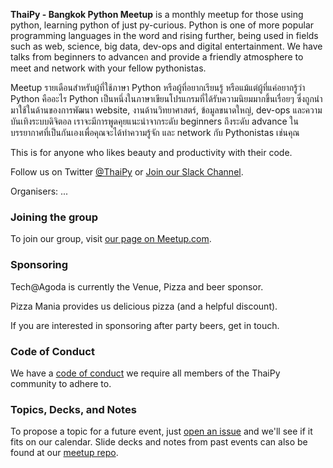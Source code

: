 **ThaiPy - Bangkok Python Meetup** is a monthly meetup for those using python, learning python of just py-curious. Python is one of more popular programming languages in the word and rising further, being used in fields such as web, science, big data, dev-ops and digital entertainment. We have talks from beginners to advanceก and provide a friendly atmosphere to meet and network with your fellow pythonistas.

Meetup รายเดือนสำหรับผู้ที่ใช้ภาษา Python หรือผู้ที่อยากเรียนรู้ หรือแม้แต่ผู้ที่แค่อยากรู้ว่า Python คืออะไร Python เป็นหนึ่งในภาษาเขียนโปรแกรมที่ได้รับความนิยมมากขึ้นเรื่อยๆ ซึ่งถูกนำมาใช้ในด้านของการพัฒนา website, งานด้านวิทยาศาสตร์, ข้อมูลขนาดใหญ่, dev-ops และความบันเทิงระบบดิจิตอล เราจะมีการพูดคุยแนะนำจากระดับ beginners ถึงระดับ advance ในบรรยากาศที่เป็นกันเองเพื่อคุณจะได้ทำความรู้จัก และ network กับ Pythonistas เช่นคุณ

This is for anyone who likes beauty and productivity with their code. 

Follow us on Twitter [@ThaiPy](https://twitter.com/ThaiPy) or [Join our Slack Channel](https://docs.google.com/forms/d/1PNctNZE45Sj0bTRpmoRw4GKIaFWT_9lS10SBlZweiAg).

Organisers: ...

### Joining the group

To join our group, visit [our page on Meetup.com](https://www.meetup.com/thaipy-bangkok-python-meetup/).

### Sponsoring

Tech@Agoda is currently the Venue, Pizza and beer sponsor. 

Pizza Mania provides us delicious pizza (and a helpful discount).

If you are interested in sponsoring after party beers, get in touch.

### Code of Conduct
We have a [code of conduct](/coc) we require all members of the ThaiPy community to adhere to.

### Topics, Decks, and Notes

To propose a topic for a future event, just [open an issue](https://github.com/ThaiPy/meetups/issues) and we'll see if it fits on our calendar. Slide decks and notes from past events can also be found at our [meetup repo](https://github.com/ThaiPy/meetups/).
